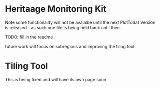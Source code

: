 # Heritaage Monitoring Kit 

Note some functionailty will not be avaialbe until the next PlotToSat Version is released - as such one file is being held back until then. 

TODO: fill in the readme 


future work will focus on subregions and improving the tiling tool  

# Tiling Tool

This is being fixed and will have its own page soon
